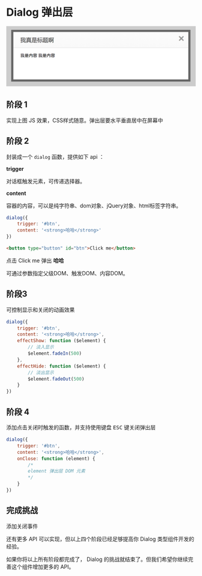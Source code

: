 # Dialog 弹出层

<img src="dialog.png" >

## 阶段 1

实现上图 JS 效果，CSS样式随意。弹出层要水平垂直居中在屏幕中

## 阶段 2

封装成一个 `dialog` 函数，提供如下 api ：

**trigger**

对话框触发元素，可传递选择器。

**content**

容器的内容，可以是纯字符串、dom对象、jQuery对象、html标签字符串。


```js
dialog({
	trigger: '#btn',
    content: '<strong>哈哈</strong>'
})
```

```html
<button type="button" id="btn">Click me</button>
```

点击 Click me 弹出 **哈哈**

可通过参数指定父级DOM、触发DOM、内容DOM。

## 阶段3
可控制显示和关闭的动画效果

```js
dialog({
    trigger: '#btn',
    content: '<strong>哈哈</strong>',
    effectShow: function ($element) {
        // 淡入显示
        $element.fadeIn(500)
    },
    effectHide: function ($element) {
        // 淡出显示
        $element.fadeOut(500)
    }
})
```

## 阶段 4
添加点击关闭时触发的函数，并支持使用键盘 <kbd>ESC</kbd> 键关闭弹出层

```js
dialog({
	trigger: '#btn',
    content: '<strong>哈哈</strong>',
	onClose: function (element) {
    	/*
		element 弹出层 DOM 元素
		*/
    }
})
```
## 完成挑战

添加关闭事件

还有更多 API 可以实现，但以上四个阶段已经足够提高你 Dialog 类型组件开发的经验。

如果你将以上所有阶段都完成了， Dialog 的挑战就结束了。但我们希望你继续完善这个组件增加更多的 API。
